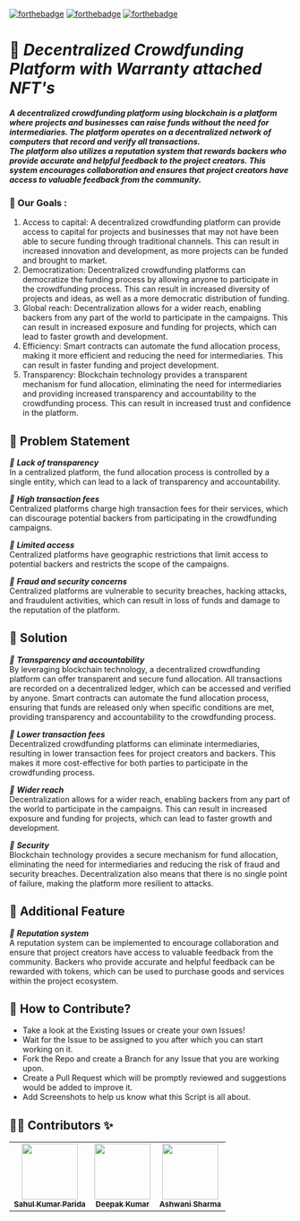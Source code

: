 <!-- ![socialify](https://socialify.git.ci/soumyajit4419/MedHub_360/image?font=Raleway&forks=1&issues=1&language=1&pattern=Plus&pulls=1&stargazers=1&theme=Light) -->

<!-- **[Devfolio Submission](https://devfolio.co/submissions/medhub-4)** &nbsp; &nbsp; &nbsp; **[YouTube Video](https://youtu.be/Rfm2tWCNOn4)** -->

[![forthebadge](https://forthebadge.com/images/badges/built-by-developers.svg)](https://forthebadge.com)
[![forthebadge](https://forthebadge.com/images/badges/made-with-javascript.svg)](https://forthebadge.com)
[![forthebadge](https://forthebadge.com/images/badges/open-source.svg)](https://forthebadge.com)


# 📱 _Decentralized Crowdfunding Platform with Warranty attached NFT's_ 

_**A decentralized crowdfunding platform using blockchain is a platform where projects and businesses can raise funds without the need for intermediaries. The platform operates on a decentralized network of computers that record and verify all transactions.**_ <br />
_**The platform also utilizes a reputation system that rewards backers who provide accurate and helpful feedback to the project creators. This system encourages collaboration and ensures that project creators have access to valuable feedback from the community.**_ <br />

### 🎯 Our Goals :

1.  Access to capital: A decentralized crowdfunding platform can provide access to capital for projects and businesses that may not have been able to secure funding through traditional channels. This can result in increased innovation and development, as more projects can be funded and brought to market.
2.  Democratization: Decentralized crowdfunding platforms can democratize the funding process by allowing anyone to participate in the crowdfunding process. This can result in increased diversity of projects and ideas, as well as a more democratic distribution of funding.
3.  Global reach: Decentralization allows for a wider reach, enabling backers from any part of the world to participate in the campaigns. This can result in increased exposure and funding for projects, which can lead to faster growth and development.
4.  Efficiency: Smart contracts can automate the fund allocation process, making it more efficient and reducing the need for intermediaries. This can result in faster funding and project development.
5.  Transparency: Blockchain technology provides a transparent mechanism for fund allocation, eliminating the need for intermediaries and providing increased transparency and accountability to the crowdfunding process. This can result in increased trust and confidence in the platform. 

## 📝 Problem Statement

_📌 **Lack of transparency**_ <br/>
In a centralized platform, the fund allocation process is controlled by a single entity, which can lead to a lack of transparency and accountability.

_📌 **High transaction fees**_ <br/>
Centralized platforms charge high transaction fees for their services, which can discourage potential backers from participating in the crowdfunding campaigns.

_📌 **Limited access**_ <br/>
Centralized platforms have geographic restrictions that limit access to potential backers and restricts the scope of the campaigns.

_📌 **Fraud and security concerns**_ <br/>
 Centralized platforms are vulnerable to security breaches, hacking attacks, and fraudulent activities, which can result in loss of funds and damage to the reputation of the platform.
 
 
## 📝 Solution

_📌 **Transparency and accountability**_ <br/>
By leveraging blockchain technology, a decentralized crowdfunding platform can offer transparent and secure fund allocation. All transactions are recorded on a decentralized ledger, which can be accessed and verified by anyone. Smart contracts can automate the fund allocation process, ensuring that funds are released only when specific conditions are met, providing transparency and accountability to the crowdfunding process.

_📌 **Lower transaction fees**_ <br/>
Decentralized crowdfunding platforms can eliminate intermediaries, resulting in lower transaction fees for project creators and backers. This makes it more cost-effective for both parties to participate in the crowdfunding process.

_📌 **Wider reach**_ <br/>
Decentralization allows for a wider reach, enabling backers from any part of the world to participate in the campaigns. This can result in increased exposure and funding for projects, which can lead to faster growth and development.

_📌 **Security**_ <br/>
Blockchain technology provides a secure mechanism for fund allocation, eliminating the need for intermediaries and reducing the risk of fraud and security breaches. Decentralization also means that there is no single point of failure, making the platform more resilient to attacks.

## 📝 Additional Feature

_📌 **Reputation system**_ <br/>
A reputation system can be implemented to encourage collaboration and ensure that project creators have access to valuable feedback from the community. Backers who provide accurate and helpful feedback can be rewarded with tokens, which can be used to purchase goods and services within the project ecosystem.

## 🤝 How to Contribute?

- Take a look at the Existing Issues or create your own Issues!
- Wait for the Issue to be assigned to you after which you can start working on it.
- Fork the Repo and create a Branch for any Issue that you are working upon.
- Create a Pull Request which will be promptly reviewed and suggestions would be added to improve it.
- Add Screenshots to help us know what this Script is all about.

## 👨‍💻 Contributors ✨

<table>
  <tr>
    <td align="center"><a href="https://github.com/sahuljr7"><img src="https://media.licdn.com/dms/image/D4D03AQFgG4_4LWlcfg/profile-displayphoto-shrink_200_200/0/1664623816108?e=1686787200&v=beta&t=R8b5yCbGkHsWVwMf7SNdkDCvf604aPfcUX-e5SiF-Y8" width="100px;" alt=""/><br /><sub><b>Sahul Kumar Parida</b></sub></a><br /></td>
    <td align="center"><a href="https://github.com/kumardeepak85690"><img src="https://media.licdn.com/dms/image/C4D03AQHgK2J_HoyrdQ/profile-displayphoto-shrink_200_200/0/1642847705839?e=1686787200&v=beta&t=y3HXtLhy7sJ_f1zTXbmxqakFjTLSF3iXHGv7loHafzg" width="100px;" alt=""/><br /><sub><b>Deepak Kumar</b></sub></a><br /></td>
    <td align="center"><a href="https://github.com/DRxStrange"><img src="https://media.licdn.com/dms/image/D4D35AQG-sdslNAXNIQ/profile-framedphoto-shrink_200_200/0/1662611129102?e=1681621200&v=beta&t=KY-Xckk86BWYXFS1kIOXU5tmz_8Swl514gWUaBh9CZc" width="100px;" alt=""/><br /><sub><b>Ashwani Sharma</b></sub></a><br /></td> 
  </tr>
</table>
